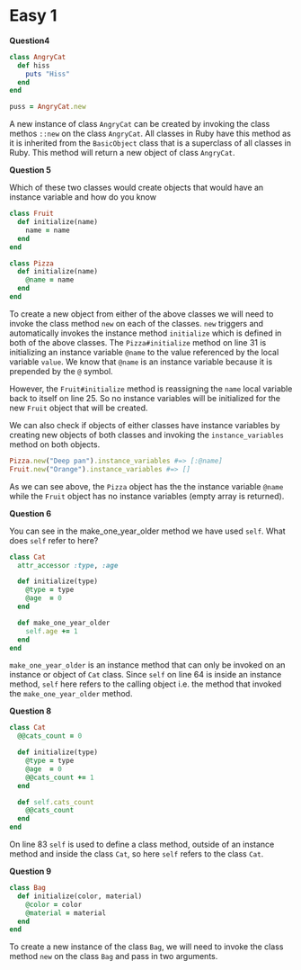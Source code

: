 # Easy 1

__Question4__

```ruby
class AngryCat
  def hiss
    puts "Hiss"
  end
end

puss = AngryCat.new
```

A new instance of class `AngryCat` can be created by invoking the class methos `::new` on the class `AngryCat`. All 
classes in Ruby have this method as it is inherited from the `BasicObject` class that is a superclass of all classes in Ruby. This method will return a new object of class `AngryCat`.

__Question 5__

Which of these two classes would create objects that would have an instance variable and how do you know

```ruby
class Fruit
  def initialize(name)
    name = name
  end
end

class Pizza
  def initialize(name)
    @name = name
  end
end


```
To create a new object from either of the above classes we will need to invoke the class method `new` on each of the classes. `new` triggers and automatically invokes the instance method `initialize` which is defined in both of the above classes. The `Pizza#initialize` method on line 31 is initializing an instance variable `@name` to the value referenced by the local variable `value`. We know that `@name` is an instance variable because it is prepended by the `@` symbol. 

However, the `Fruit#initialize` method is reassigning the `name` local variable back to itself on line 25. So no instance variables will be initialized for the new `Fruit` object that will be created.

We can also check if objects of either classes have instance variables by creating new objects of both classes and invoking the `instance_variables` method on both objects.

```ruby
Pizza.new("Deep pan").instance_variables #=> [:@name]
Fruit.new("Orange").instance_variables #=> []
```

As we can see above, the `Pizza` object has the the instance variable `@name` while the `Fruit` object has no instance variables (empty array is returned).

__Question 6__

You can see in the make_one_year_older method we have used `self`. What does `self` refer to here?

```ruby
class Cat
  attr_accessor :type, :age

  def initialize(type)
    @type = type
    @age  = 0
  end

  def make_one_year_older
    self.age += 1
  end
end
```

`make_one_year_older` is an instance method that can only be invoked on an instance or object of `Cat` class. Since `self` on line 64 is inside an instance method, `self` here refers to the calling object i.e. the method that invoked the `make_one_year_older` method.

__Question 8__

```ruby
class Cat
  @@cats_count = 0

  def initialize(type)
    @type = type
    @age  = 0
    @@cats_count += 1
  end

  def self.cats_count
    @@cats_count
  end
end
```

On line 83 `self` is used to define a class method, outside of an instance method and inside the class `Cat`, so here `self` refers to the class `Cat`.

__Question 9__

```ruby
class Bag
  def initialize(color, material)
    @color = color
    @material = material
  end
end

```

To create a new instance of the class `Bag`, we will need to invoke the class method `new` on the class `Bag` and pass in two arguments.